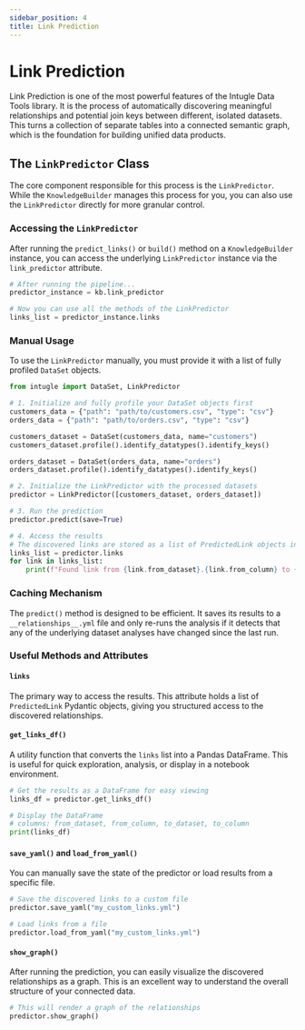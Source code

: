 ```yaml
---
sidebar_position: 4
title: Link Prediction
---
```


# Link Prediction

Link Prediction is one of the most powerful features of the Intugle Data Tools library. It is the process of automatically discovering meaningful relationships and potential join keys between different, isolated datasets. This turns a collection of separate tables into a connected semantic graph, which is the foundation for building unified data products.

## The `LinkPredictor` Class

The core component responsible for this process is the `LinkPredictor`. While the `KnowledgeBuilder` manages this process for you, you can also use the `LinkPredictor` directly for more granular control.

### Accessing the `LinkPredictor`

After running the `predict_links()` or `build()` method on a `KnowledgeBuilder` instance, you can access the underlying `LinkPredictor` instance via the `link_predictor` attribute.

```python
# After running the pipeline...
predictor_instance = kb.link_predictor

# Now you can use all the methods of the LinkPredictor
links_list = predictor_instance.links
```

### Manual Usage

To use the `LinkPredictor` manually, you must provide it with a list of fully profiled `DataSet` objects.

```python
from intugle import DataSet, LinkPredictor

# 1. Initialize and fully profile your DataSet objects first
customers_data = {"path": "path/to/customers.csv", "type": "csv"}
orders_data = {"path": "path/to/orders.csv", "type": "csv"}

customers_dataset = DataSet(customers_data, name="customers")
customers_dataset.profile().identify_datatypes().identify_keys()

orders_dataset = DataSet(orders_data, name="orders")
orders_dataset.profile().identify_datatypes().identify_keys()

# 2. Initialize the LinkPredictor with the processed datasets
predictor = LinkPredictor([customers_dataset, orders_dataset])

# 3. Run the prediction
predictor.predict(save=True)

# 4. Access the results
# The discovered links are stored as a list of PredictedLink objects in the `links` attribute
links_list = predictor.links
for link in links_list:
    print(f"Found link from {link.from_dataset}.{link.from_column} to {link.to_dataset}.{link.to_column}")
```

### Caching Mechanism

The `predict()` method is designed to be efficient. It saves its results to a `__relationships__.yml` file and only re-runs the analysis if it detects that any of the underlying dataset analyses have changed since the last run.

### Useful Methods and Attributes

#### `links`

The primary way to access the results. This attribute holds a list of `PredictedLink` Pydantic objects, giving you structured access to the discovered relationships.

#### `get_links_df()`

A utility function that converts the `links` list into a Pandas DataFrame. This is useful for quick exploration, analysis, or display in a notebook environment.

```python
# Get the results as a DataFrame for easy viewing
links_df = predictor.get_links_df()

# Display the DataFrame
# columns: from_dataset, from_column, to_dataset, to_column
print(links_df)
```

#### `save_yaml()` and `load_from_yaml()`

You can manually save the state of the predictor or load results from a specific file.

```python
# Save the discovered links to a custom file
predictor.save_yaml("my_custom_links.yml")

# Load links from a file
predictor.load_from_yaml("my_custom_links.yml")
```

#### `show_graph()`

After running the prediction, you can easily visualize the discovered relationships as a graph. This is an excellent way to understand the overall structure of your connected data.

```python
# This will render a graph of the relationships
predictor.show_graph()
```